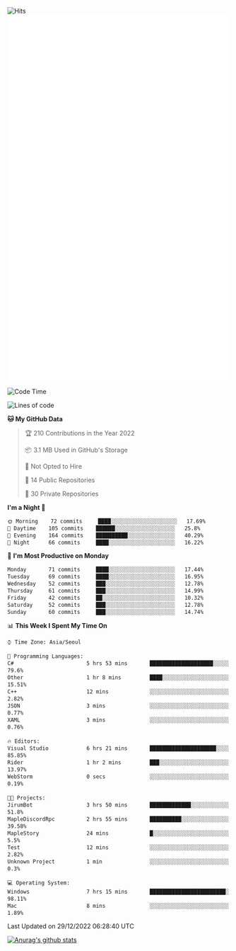 ![Hits](https://hits.seeyoufarm.com/api/count/incr/badge.svg?url=https%3A%2F%2Fgithub.com%2Fkokose1234&count_bg=%2379C83D&title_bg=%23555555&icon=apple.svg&icon_color=%23E7E7E7&title=hits&edge_flat=false)
<br/>
![Metrics](https://github.com/kokose1234/kokose1234/blob/main/github-metrics.svg)

<!--START_SECTION:waka-->
![Code Time](http://img.shields.io/badge/Code%20Time-727%20hrs%2028%20mins-blue)

![Lines of code](https://img.shields.io/badge/From%20Hello%20World%20I%27ve%20Written-884%20Thousand%20lines%20of%20code-blue)

**🐱 My GitHub Data** 

> 🏆 210 Contributions in the Year 2022
 > 
> 📦 3.1 MB Used in GitHub's Storage 
 > 
> 🚫 Not Opted to Hire
 > 
> 📜 14 Public Repositories 
 > 
> 🔑 30 Private Repositories  
 > 
**I'm a Night 🦉** 

```text
🌞 Morning    72 commits     ████░░░░░░░░░░░░░░░░░░░░░   17.69% 
🌆 Daytime    105 commits    ██████░░░░░░░░░░░░░░░░░░░   25.8% 
🌃 Evening    164 commits    ██████████░░░░░░░░░░░░░░░   40.29% 
🌙 Night      66 commits     ████░░░░░░░░░░░░░░░░░░░░░   16.22%

```
📅 **I'm Most Productive on Monday** 

```text
Monday       71 commits     ████░░░░░░░░░░░░░░░░░░░░░   17.44% 
Tuesday      69 commits     ████░░░░░░░░░░░░░░░░░░░░░   16.95% 
Wednesday    52 commits     ███░░░░░░░░░░░░░░░░░░░░░░   12.78% 
Thursday     61 commits     ███░░░░░░░░░░░░░░░░░░░░░░   14.99% 
Friday       42 commits     ██░░░░░░░░░░░░░░░░░░░░░░░   10.32% 
Saturday     52 commits     ███░░░░░░░░░░░░░░░░░░░░░░   12.78% 
Sunday       60 commits     ███░░░░░░░░░░░░░░░░░░░░░░   14.74%

```


📊 **This Week I Spent My Time On** 

```text
⌚︎ Time Zone: Asia/Seoul

💬 Programming Languages: 
C#                       5 hrs 53 mins       ████████████████████░░░░░   79.6% 
Other                    1 hr 8 mins         ████░░░░░░░░░░░░░░░░░░░░░   15.51% 
C++                      12 mins             ░░░░░░░░░░░░░░░░░░░░░░░░░   2.82% 
JSON                     3 mins              ░░░░░░░░░░░░░░░░░░░░░░░░░   0.77% 
XAML                     3 mins              ░░░░░░░░░░░░░░░░░░░░░░░░░   0.76%

🔥 Editors: 
Visual Studio            6 hrs 21 mins       █████████████████████░░░░   85.85% 
Rider                    1 hr 2 mins         ███░░░░░░░░░░░░░░░░░░░░░░   13.97% 
WebStorm                 0 secs              ░░░░░░░░░░░░░░░░░░░░░░░░░   0.19%

🐱‍💻 Projects: 
JirumBot                 3 hrs 50 mins       █████████████░░░░░░░░░░░░   51.8% 
MapleDiscordRpc          2 hrs 55 mins       ██████████░░░░░░░░░░░░░░░   39.58% 
MapleStory               24 mins             █░░░░░░░░░░░░░░░░░░░░░░░░   5.5% 
Test                     12 mins             ░░░░░░░░░░░░░░░░░░░░░░░░░   2.82% 
Unknown Project          1 min               ░░░░░░░░░░░░░░░░░░░░░░░░░   0.3%

💻 Operating System: 
Windows                  7 hrs 15 mins       ████████████████████████░   98.11% 
Mac                      8 mins              ░░░░░░░░░░░░░░░░░░░░░░░░░   1.89%

```


 Last Updated on 29/12/2022 06:28:40 UTC
<!--END_SECTION:waka-->

[![Anurag's github stats](https://github-readme-stats.vercel.app/api?username=kokose1234&theme=dracula)](https://github.com/anuraghazra/github-readme-stats)



	
